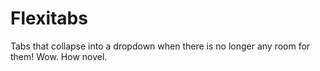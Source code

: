 # Flexitabs

Tabs that collapse into a dropdown when there is no longer any room for them! Wow. How novel.
